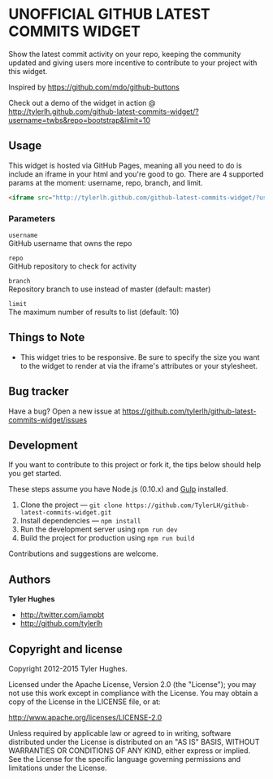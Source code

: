 UNOFFICIAL GITHUB LATEST COMMITS WIDGET
=========================

Show the latest commit activity on your repo, keeping the community updated and giving users more incentive to contribute to your project with this widget.

Inspired by https://github.com/mdo/github-buttons

Check out a demo of the widget in action @ http://tylerlh.github.com/github-latest-commits-widget/?username=twbs&repo=bootstrap&limit=10


Usage
-----

This widget is hosted via GitHub Pages, meaning all you need to do is include an iframe in your html and you're good to go. There are 4 supported params at the moment: username, repo, branch, and limit.

``` html
<iframe src="http://tylerlh.github.com/github-latest-commits-widget/?username=USERNAME&repo=REPO&branch=BRANCH&limit=LIMIT" frameborder="0"></iframe>
```

### Parameters

`username`<br>
GitHub username that owns the repo<br>

`repo`<br>
GitHub repository to check for activity

`branch`<br>
Repository branch to use instead of master (default: master)

`limit`<br>
The maximum number of results to list (default: 10)


Things to Note
-----------

+ This widget tries to be responsive. Be sure to specify the size you want to the widget to render at via the iframe's attributes or your stylesheet.



Bug tracker
-----------

Have a bug? Open a new issue at https://github.com/tylerlh/github-latest-commits-widget/issues


Development
-----------------

If you want to contribute to this project or fork it, the tips below should help you get started.

These steps assume you have Node.js (0.10.x) and [Gulp](http://gulpjs.com/) installed.

1. Clone the project &mdash; `git clone https://github.com/TylerLH/github-latest-commits-widget.git`
2. Install dependencies &mdash; `npm install`
3. Run the development server using `npm run dev`
4. Build the project for production using `npm run build`

Contributions and suggestions are welcome.



Authors
-------

**Tyler Hughes**

+ http://twitter.com/iampbt
+ http://github.com/tylerlh



Copyright and license
---------------------

Copyright 2012-2015 Tyler Hughes.

Licensed under the Apache License, Version 2.0 (the "License");
you may not use this work except in compliance with the License.
You may obtain a copy of the License in the LICENSE file, or at:

   http://www.apache.org/licenses/LICENSE-2.0

Unless required by applicable law or agreed to in writing, software
distributed under the License is distributed on an "AS IS" BASIS,
WITHOUT WARRANTIES OR CONDITIONS OF ANY KIND, either express or implied.
See the License for the specific language governing permissions and
limitations under the License.